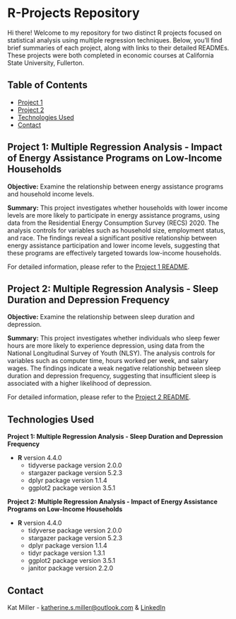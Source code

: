 # R-Projects Repository
Hi there! Welcome to my repository for two distinct R projects focused on statistical analysis using multiple regression techniques. Below, you’ll find brief summaries of each project, along with links to their detailed READMEs. These projects were both completed in economic courses at California State University, Fullerton.

## Table of Contents
* [Project 1](#project-1-multiple-regression-analysis---impact-of-esap-on-low-income-households)
* [Project 2](#project-1-multiple-regression-analysis---sleep-duration-and-depression-frequency)
* [Technologies Used](#technologies-used)
* [Contact](#contact)

## Project 1: Multiple Regression Analysis - Impact of Energy Assistance Programs on Low-Income Households
**Objective:** Examine the relationship between energy assistance programs and household income levels.

**Summary:** This project investigates whether households with lower income levels are more likely to participate in energy assistance programs, using data from the Residential Energy Consumption Survey (RECS) 2020. The analysis controls for variables such as household size, employment status, and race. The findings reveal a significant positive relationship between energy assistance participation and lower income levels, suggesting that these programs are effectively targeted towards low-income households.

For detailed information, please refer to the [Project 1 README](./Multiple%20Regression%20Analysis%20-%20Impact%20of%20ESAP%20on%20Low-Income%20Households/README.md).

## Project 2: Multiple Regression Analysis - Sleep Duration and Depression Frequency
**Objective:** Examine the relationship between sleep duration and depression.

**Summary:** This project investigates whether individuals who sleep fewer hours are more likely to experience depression, using data from the National Longitudinal Survey of Youth (NLSY). The analysis controls for variables such as computer time, hours worked per week, and salary wages. The findings indicate a weak negative relationship between sleep duration and depression frequency, suggesting that insufficient sleep is associated with a higher likelihood of depression.

For detailed information, please refer to the [Project 2 README](./Multiple%20Regression%20Analysis%20-%20Sleep%20Duration%20and%20Depression%20Frequency/README.md).

## Technologies Used
**Project 1: Multiple Regression Analysis - Sleep Duration and Depression Frequency**
- **R** version 4.4.0
  - tidyverse package version 2.0.0
  - stargazer package version 5.2.3
  - dplyr package version 1.1.4
  - ggplot2 package version 3.5.1

**Project 2: Multiple Regression Analysis - Impact of Energy Assistance Programs on Low-Income Households**
- **R** version 4.4.0
  - tidyverse package version 2.0.0
  - stargazer package version 5.2.3
  - dplyr package version 1.1.4
  - tidyr package version 1.3.1
  - ggplot2 package version 3.5.1
  - janitor package version 2.2.0

## Contact
Kat Miller - katherine.s.miller@outlook.com & [LinkedIn](https://linkedin.com/in/katmiller00)

